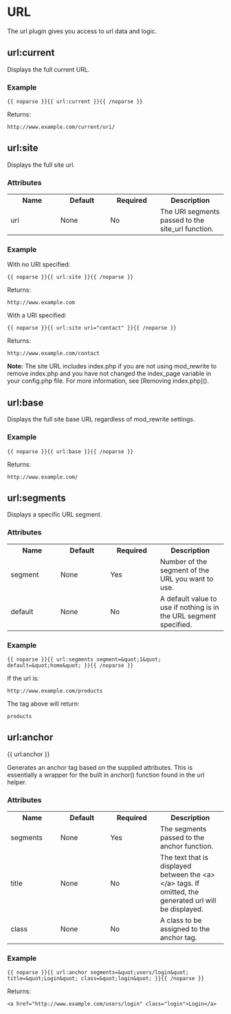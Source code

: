 # URL

The url plugin gives you access to url data and logic.

## url:current

Displays the full current URL.

### Example

	{{ noparse }}{{ url:current }}{{ /noparse }}

Returns:

	http://www.example.com/current/uri/

## url:site

Displays the full site url.

### Attributes

<table cellpadding="0" cellspacing="0">
	<tbody>
		<tr>
			<th>Name</th>
			<th>Default</th>
			<th>Required</th>
			<th>Description</th>
		</tr>
		<tr>
			<td width="100">uri</td>
			<td width="100">None</td>
			<td width="100">No</td>
			<td>The URI segments passed to the site_url function.</td>
		</tr>
	</tbody>
</table>

### Example

With no URI specified:

	{{ noparse }}{{ url:site }}{{ /noparse }}

Returns:

	http://www.example.com

With a URI specified:

	{{ noparse }}{{ url:site uri="contact" }}{{ /noparse }}

Returns:

	http://www.example.com/contact

<div class="tip"><strong>Note:</strong> The site URL includes index.php if you are not using mod_rewrite to remove index.php and you have not changed the index_page variable in your config.php file. For more information, see [Removing index.php]().</div>

## url:base

Displays the full site base URL regardless of mod_rewrite settings.

### Example

	{{ noparse }}{{ url:base }}{{ /noparse }}

Returns:

	http://www.example.com/

## url:segments

Displays a specific URL segment.

### Attributes

<table cellpadding="0" cellspacing="0">
	<tbody>
		<tr>
			<th>
				Name</th>
			<th>
				Default</th>
			<th>
				Required</th>
			<th>
				Description</th>
		</tr>
		<tr>
			<td width="100">
				segment</td>
			<td width="100">
				None</td>
			<td width="100">
				Yes</td>
			<td>
				Number of the segment of the URL you want to use.</td>
		</tr>
		<tr>
			<td width="100">
				default</td>
			<td width="100">
				None</td>
			<td width="100">
				No</td>
			<td>
				A default value to use if nothing is in the URL segment specified.</td>
		</tr>
	</tbody>
</table>

### Example

	{{ noparse }}{{ url:segments segment=&quot;1&quot; default=&quot;home&quot; }}{{ /noparse }}

If the url is:

	http://www.example.com/products
	
The tag above will return:

	products

## url:anchor

{{ url:anchor }}</h5>

Generates an anchor tag based on the supplied attributes. This is essentially a wrapper for the built in anchor() function found in the url helper.

### Attributes

<table cellpadding="0" cellspacing="0">
	<tbody>
		<tr>
			<th>
				Name</th>
			<th>
				Default</th>
			<th>
				Required</th>
			<th>
				Description</th>
		</tr>
		<tr>
			<td width="100">
				segments</td>
			<td width="100">
				None</td>
			<td width="100">
				Yes</td>
			<td>
				The segments passed to the anchor function.</td>
		</tr>
		<tr>
			<td width="100">
				title</td>
			<td width="100">
				None</td>
			<td width="100">
				No</td>
			<td>
				The text that is displayed between the &lt;a&gt;&lt;/a&gt; tags. If omitted, the generated url will be displayed.</td>
		</tr>
		<tr>
			<td width="100">
				class</td>
			<td width="100">
				None</td>
			<td width="100">
				No</td>
			<td>
				A class to be assigned to the anchor tag.</td>
		</tr>
	</tbody>
</table>

### Example

	{{ noparse }}{{ url:anchor segments=&quot;users/login&quot; title=&quot;Login&quot; class=&quot;login&quot; }}{{ /noparse }}
	
Returns:

	<a href="http://www.example.com/users/login" class="login">Login</a>